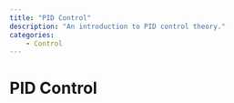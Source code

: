 ```yaml
---
title: "PID Control"
description: "An introduction to PID control theory."
categories:
    - Control
---
```



# PID Control